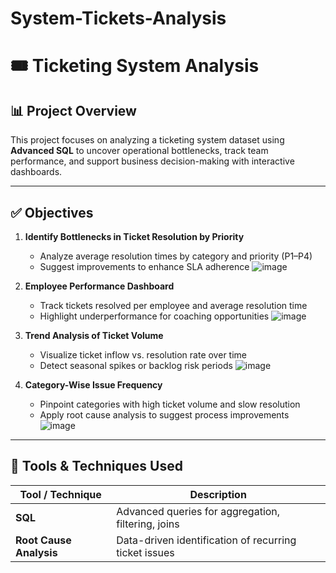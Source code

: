 # System-Tickets-Analysis

# 🎟️ Ticketing System Analysis 

## 📊 Project Overview

This project focuses on analyzing a ticketing system dataset using **Advanced SQL** to uncover operational bottlenecks, track team performance, and support business decision-making with interactive dashboards.

---

## ✅ Objectives

1. **Identify Bottlenecks in Ticket Resolution by Priority**
   - Analyze average resolution times by category and priority (P1–P4)
   - Suggest improvements to enhance SLA adherence
 ![image](https://github.com/user-attachments/assets/835394e4-1aac-459d-a78d-470cd855f102)


2. **Employee Performance Dashboard**
   - Track tickets resolved per employee and average resolution time
   - Highlight underperformance for coaching opportunities
![image](https://github.com/user-attachments/assets/2cdb1fd2-ad02-425e-9ac7-f9ceabaa3ec8)

3. **Trend Analysis of Ticket Volume**
   - Visualize ticket inflow vs. resolution rate over time
   - Detect seasonal spikes or backlog risk periods
![image](https://github.com/user-attachments/assets/fd2d16a5-7259-40b9-aa6c-1e2331a7af2c)


4. **Category-Wise Issue Frequency**
   - Pinpoint categories with high ticket volume and slow resolution
   - Apply root cause analysis to suggest process improvements
![image](https://github.com/user-attachments/assets/3264d153-9eea-4ab1-b0da-8da855e0a74e)


---

## 🧠 Tools & Techniques Used

| Tool / Technique | Description |
|------------------|-------------|
| **SQL** | Advanced queries for aggregation, filtering, joins |
| **Root Cause Analysis** | Data-driven identification of recurring ticket issues |





